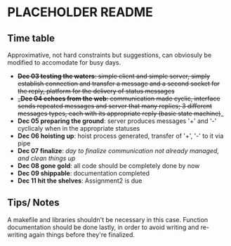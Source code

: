 # PLACEHOLDER README

## Time table
Approximative, not hard constraints but suggestions, can obviosuly be modified to accomodate for busy days.

* ~~__Dec 03 testing the waters__: simple client and simple server, simply establish connection and transfer a message and a 
								second socket for the reply, platform for the delivery of status messages~~
* ~~___Dec 04 echoes from the web__: communication made cyclic, interface sends repeated messages and server that many replies; 
								3 different messages types, each with its appropriate reply (basic state machine)~~_
* __Dec 05 preparing the ground__: server produces messages '+' and '-' cyclicaly when in the appropriate statuses
* __Dec 06 hoisting up__: hoist process generated, transfer of '+', '-' to it via pipe
* __Dec 07 finalize__: _day to finalize communication not already managed, and clean things up_
* __Dec 08 gone gold__: all code should be completely done by now
* __Dec 09 shippable__: documentation completed
* __Dec 11 hit the shelves__: Assignment2 is due

## Tips/ Notes
A makefile and libraries shouldn't be necessary in this case.
Function documentation should be done lastly, in order to avoid writing and re-writing again things before they're
finalized.
